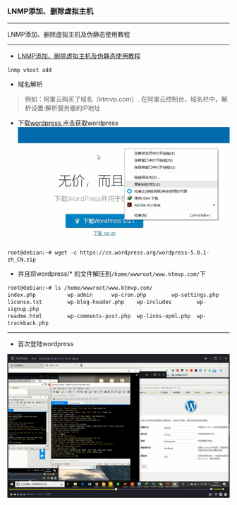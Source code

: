 ### LNMP添加、删除虚拟主机

---

LNMP添加、删除虚拟主机及伪静态使用教程

---
- [LNMP添加、删除虚拟主机及伪静态使用教程](https://lnmp.org/faq/lnmp-vhost-add-howto.html)
```
lnmp vhost add
```
- 域名解析
> 例如：阿里云购买了域名（ktmvp.com）. 在阿里云控制台，域名栏中，解析设置:解析服务器的IP地址
- 下载[wordpress](https://cn.wordpress.org/),点击获取wordpress
![点击获取wordpress](获取链接地址20181218132148.png)
```
root@debian:~# wget -c https://cn.wordpress.org/wordpress-5.0.1-zh_CN.zip

```
- 并且将wordpress/* 的文件解压到``/home/wwwroot/www.ktmvp.com/``下
```
root@debian:~# ls /home/wwwroot/www.ktmvp.com/
index.php		   wp-admin		 wp-cron.php	    wp-settings.php
license.txt		   wp-blog-header.php	 wp-includes	    wp-signup.php
readme.html		   wp-comments-post.php  wp-links-opml.php  wp-trackback.php
```
---
- 首次登陆wordpress

![login](wordpress_install_20181217201644.png)
